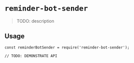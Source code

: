 # `reminder-bot-sender`

> TODO: description

## Usage

```
const reminderBotSender = require('reminder-bot-sender');

// TODO: DEMONSTRATE API
```
